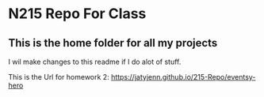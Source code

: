 # N215 Repo For Class

## This is the home folder for all my projects

I wil make changes to this readme if I do alot of stuff.

This is the Url for homework 2:  https://jatyjenn.github.io/215-Repo/eventsy-hero
